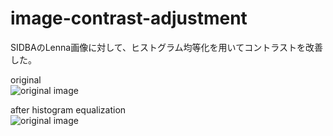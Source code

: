 # image-contrast-adjustment
SIDBAのLenna画像に対して、ヒストグラム均等化を用いてコントラストを改善した。

original  
![original image](https://github.com/kentokura/image-contrast-adjustment/blob/master/images/Lenna.bmp)

after histogram equalization  
![original image](https://github.com/kentokura/image-contrast-adjustment/blob/master/output/Lenna_equalization.bmp)


